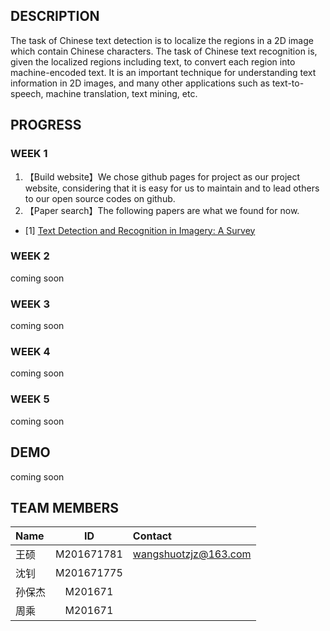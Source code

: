 ## DESCRIPTION
The task of Chinese text detection is to localize the regions in a 2D image which contain Chinese characters. The task of Chinese text recognition is, given the localized regions including text, to convert each region into machine-encoded text. It is an important technique for understanding text information in 2D images, and many other applications such as text-to-speech, machine translation, text mining, etc.

## PROGRESS
### WEEK 1
1. 【Build website】We chose github pages for project as our project website, considering that it is easy for us to maintain and to lead others to our open source codes on github.
2. 【Paper search】The following papers are  what we found for now.
  - [1] [Text Detection and Recognition in Imagery: A Survey](http://ucassdl.cn/publication/ye-PAMI2015.pdf)

### WEEK 2
coming soon
### WEEK 3
coming soon 
### WEEK 4
coming soon
### WEEK 5
coming soon

## DEMO
coming soon

## TEAM MEMBERS
| Name    | ID      | Contact |
|:--------|:-------:|:--------| 
| 王硕 | M201671781 | wangshuotzjz@163.com | 
| 沈钊 | M201671775 |                      |
| 孙保杰 | M201671  |                       |
| 周乘   | M201671  |                       |

